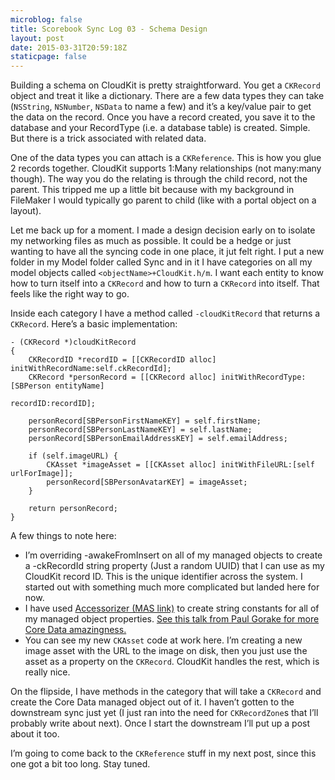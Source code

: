 ```yaml
---
microblog: false
title: Scorebook Sync Log 03 - Schema Design
layout: post
date: 2015-03-31T20:59:18Z
staticpage: false
---
```


Building a schema on CloudKit is pretty straightforward. You get a `CKRecord` object and treat it like a dictionary. There are a few data types they can take (`NSString`, `NSNumber`, `NSData` to name a few) and it’s a key/value pair to get the data on the record. Once you have a record created, you save it to the database and your RecordType (i.e. a database table) is created. Simple. But there is a trick associated with related data.

One of the data types you can attach is a `CKReference`. This is how you glue 2 records together. CloudKit supports 1:Many relationships (not many:many though). The way you do the relating is through the child record, not the parent. This tripped me up a little bit because with my background in FileMaker I would typically go parent to child (like with a portal object on a layout).

Let me back up for a moment. I made a design decision early on to isolate my networking files as much as possible. It could be a hedge or just wanting to have all the syncing code in one place, it jut felt right. I put a new folder in my Model folder called Sync and in it I have categories on all my model objects called `<objectName>+CloudKit.h/m`. I want each entity to know how to turn itself into a `CKRecord` and how to turn a `CKRecord` into itself. That feels like the right way to go.

Inside each category I have a method called `-cloudKitRecord` that returns a `CKRecord`. Here’s a basic implementation:

```language-objectivec
- (CKRecord *)cloudKitRecord
{
    CKRecordID *recordID = [[CKRecordID alloc] initWithRecordName:self.ckRecordId];
    CKRecord *personRecord = [[CKRecord alloc] initWithRecordType:[SBPerson entityName]
                                                         recordID:recordID];
    
    personRecord[SBPersonFirstNameKEY] = self.firstName;
    personRecord[SBPersonLastNameKEY] = self.lastName;
    personRecord[SBPersonEmailAddressKEY] = self.emailAddress;
    
    if (self.imageURL) {
        CKAsset *imageAsset = [[CKAsset alloc] initWithFileURL:[self urlForImage]];
        personRecord[SBPersonAvatarKEY] = imageAsset;
    }
    
    return personRecord;
}
```

A few things to note here:

* I’m overriding -awakeFromInsert on all of my managed objects to create a -ckRecordId string property (Just a random UUID) that I can use as my CloudKit record ID. This is the unique identifier across the system. I started out with something much more complicated but landed here for now.
* I have used [Accessorizer (MAS link)](https://itunes.apple.com/us/app/accessorizer/id402866670?mt=12) to create string constants for all of my managed object properties. [See this talk from Paul Gorake for more Core Data amazingness.](http://corporationunknown.com/blog/2014/02/16/core-data-potpourri/)
* You can see my new `CKAsset` code at work here. I’m creating a new image asset with the URL to the image on disk, then you just use the asset as a property on the `CKRecord`. CloudKit handles the rest, which is really nice.

On the flipside, I have methods in the category that will take a `CKRecord` and create the Core Data managed object out of it. I haven’t gotten to the downstream sync just yet (I just ran into the need for `CKRecordZone`s that I’ll probably write about next). Once I start the downstream I’ll put up a post about it too.

I’m going to come back to the `CKReference` stuff in my next post, since this one got a bit too long. Stay tuned.